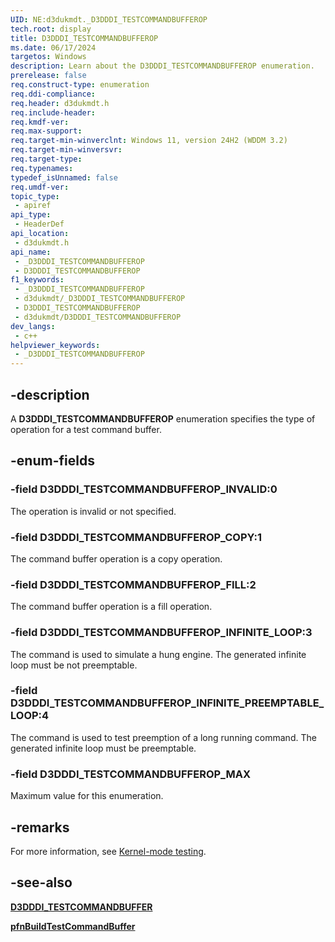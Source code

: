 ```yaml
---
UID: NE:d3dukmdt._D3DDDI_TESTCOMMANDBUFFEROP
tech.root: display
title: D3DDDI_TESTCOMMANDBUFFEROP
ms.date: 06/17/2024
targetos: Windows
description: Learn about the D3DDDI_TESTCOMMANDBUFFEROP enumeration.
prerelease: false
req.construct-type: enumeration
req.ddi-compliance: 
req.header: d3dukmdt.h
req.include-header: 
req.kmdf-ver: 
req.max-support: 
req.target-min-winverclnt: Windows 11, version 24H2 (WDDM 3.2)
req.target-min-winversvr: 
req.target-type: 
req.typenames: 
typedef_isUnnamed: false
req.umdf-ver: 
topic_type:
 - apiref
api_type:
 - HeaderDef
api_location:
 - d3dukmdt.h
api_name:
 - _D3DDDI_TESTCOMMANDBUFFEROP
 - D3DDDI_TESTCOMMANDBUFFEROP
f1_keywords:
 - _D3DDDI_TESTCOMMANDBUFFEROP
 - d3dukmdt/_D3DDDI_TESTCOMMANDBUFFEROP
 - D3DDDI_TESTCOMMANDBUFFEROP
 - d3dukmdt/D3DDDI_TESTCOMMANDBUFFEROP
dev_langs:
 - c++
helpviewer_keywords:
 - _D3DDDI_TESTCOMMANDBUFFEROP
---
```


## -description

A **D3DDDI_TESTCOMMANDBUFFEROP** enumeration specifies the type of operation for a test command buffer.

## -enum-fields

### -field D3DDDI_TESTCOMMANDBUFFEROP_INVALID:0

The operation is invalid or not specified.

### -field D3DDDI_TESTCOMMANDBUFFEROP_COPY:1

The command buffer operation is a copy operation.

### -field D3DDDI_TESTCOMMANDBUFFEROP_FILL:2

The command buffer operation is a fill operation.

### -field D3DDDI_TESTCOMMANDBUFFEROP_INFINITE_LOOP:3

The command is used to simulate a hung engine. The generated infinite loop must be not preemptable.

### -field D3DDDI_TESTCOMMANDBUFFEROP_INFINITE_PREEMPTABLE_LOOP:4

The command is used to test preemption of a long running command. The generated infinite loop must be preemptable.

### -field D3DDDI_TESTCOMMANDBUFFEROP_MAX

Maximum value for this enumeration.

## -remarks

For more information, see [Kernel-mode testing](/windows-hardware/drivers/display/kernel-mode-testing).

## -see-also

[**D3DDDI_TESTCOMMANDBUFFER**](ns-d3dukmdt-d3dddi_testcommandbuffer.md)

[**pfnBuildTestCommandBuffer**](../d3dkmddi/ns-d3dkmddi-dxgkddi_kernelmodetestinginterface.md)
